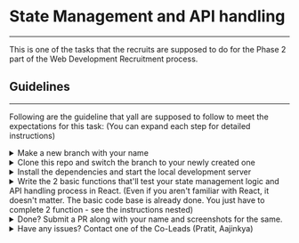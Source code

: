 # State Management and API handling
---
This is one of the tasks that the recruits are supposed to do for the Phase 2 part of the Web Development Recruitment process.

## Guidelines
---
Following are the guideline that yall are supposed to follow to meet the expectations for this task:
(You can expand each step for detailed instructions)

<details>
  <summary>Make a new branch with your name</summary>
  <img src="https://user-images.githubusercontent.com/51255935/133150462-9061a989-997d-4bfc-b496-d20a9f9be9d1.png" />

  ```
  Copy the url and clone it using: git clone <url>
  ```
  
</details>

<details>
  <summary>Clone this repo and switch the branch to your newly created one</summary>
  <img src="https://user-images.githubusercontent.com/51255935/133149655-299f13ec-52b2-407d-af85-83137eab4d8d.png" />

  
  ```
  Copy the url and clone it using: git clone <url>
  Swap branch: git checkout testUser
  ```
  
</details>

<details>
  <summary>Install the dependencies and start the local development server</summary>
  
  ```
  Go into the folder like: cd folderName
  Install dependencies using: npm i
  Start dev server using: npm start
  ```
</details>

<details>
  <summary>Write the 2 basic functions that'll test your state management logic and API handling process in React. (Even if you aren't familiar with React, it doesn't matter. The basic code base is already done. You just have to complete 2 function - see the instructions nested)</summary>
  
  - [x] ```getData()``` which is responsible to get the data from the endpoint: https://jsonplaceholder.typicode.com/albums
  - [x] ```deleteCard()``` which is responsible to removing an object from the state on the click of the button
  
</details>

<details>
  <summary>Done? Submit a PR along with your name and screenshots for the same.</summary>
  
  Once done, just submit a PR to the ```main``` branch and wait for one of the Co-Lead to go through it. That's your submission for Phase 2
</details>

<details>
  <summary>Have any issues? Contact one of the Co-Leads (Pratit, Aajinkya)</summary>
  
  - [x] Aajinkya Singh: https://github.com/aajinkya1203
  - [x] Pratit Bandiwadekar: https://github.com/Pratit23
</details>
